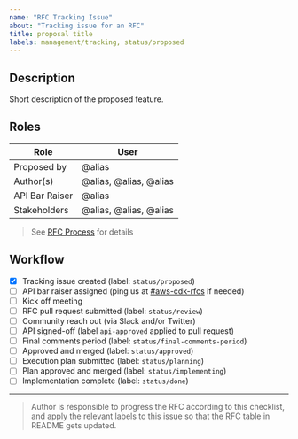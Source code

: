 ```yaml
---
name: "RFC Tracking Issue"
about: "Tracking issue for an RFC"
title: proposal title
labels: management/tracking, status/proposed
---
```


## Description

Short description of the proposed feature.

## Roles

| Role                | User
|---------------------|------------------------------
| Proposed by         | @alias
| Author(s)           | @alias, @alias, @alias
| API Bar Raiser      | @alias
| Stakeholders        | @alias, @alias, @alias

> See [RFC Process](https://github.com/aws/aws-cdk-rfcs#rfc-process) for details

## Workflow

- [x] Tracking issue created (label: `status/proposed`)
- [ ] API bar raiser assigned (ping us at [#aws-cdk-rfcs](https://cdk-dev.slack.com/archives/C025ZFGMUCD) if needed)
- [ ] Kick off meeting
- [ ] RFC pull request submitted (label: `status/review`)
- [ ] Community reach out (via Slack and/or Twitter)
- [ ] API signed-off (label `api-approved` applied to pull request)
- [ ] Final comments period (label: `status/final-comments-period`)
- [ ] Approved and merged (label: `status/approved`)
- [ ] Execution plan submitted (label: `status/planning`)
- [ ] Plan approved and merged (label: `status/implementing`)
- [ ] Implementation complete (label: `status/done`)

---

> Author is responsible to progress the RFC according to this checklist, and
apply the relevant labels to this issue so that the RFC table in README gets
updated.
